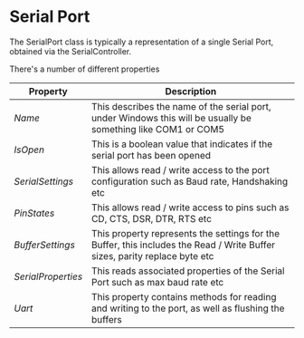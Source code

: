 # Serial Port

The SerialPort class is typically a representation of a single Serial Port, obtained via the SerialController.

There's a number of different properties

| Property | Description |
|----------|-------------|
| *Name*             | This describes the name of the serial port, under Windows this will be usually be something like COM1 or COM5 |
| *IsOpen*           | This is a boolean value that indicates if the serial port has been opened |
| *SerialSettings*   | This allows read / write access to the port configuration such as Baud rate, Handshaking etc |
| *PinStates*        | This allows read / write access to pins such as CD, CTS, DSR, DTR, RTS etc |
| *BufferSettings*   | This property represents the settings for the Buffer, this includes the Read / Write Buffer sizes, parity replace byte etc |
| *SerialProperties* | This reads associated properties of the Serial Port such as max baud rate etc |
| *Uart*             | This property contains methods for reading and writing to the port, as well as flushing the buffers |
